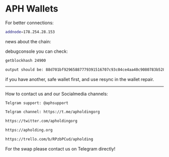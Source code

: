 # APH Wallets

For better connections: 
```bash
addnode=178.254.28.153
```

news about the chain:

debugconsole you can check:
```bash
getblockhash 24900
```

```bash
output should be: 88d701bf92965887779391516707c93c04ce4aa40c9080783b5287510f6cc2ae
```


if you have another, safe wallet first, and use resync in the wallet repair.

------

How to contact us and our Socialmedia channels:



```bash
Telgram support: @aphsupport
```
```bash
Telgram channel: https://t.me/apholdingorg
```
```bash
https://twitter.com/apholdingorg
```
```bash
https://apholding.org
```
```bash
https://trello.com/b/RPzbPCud/apholding
```

For the swap please contact us on Telegram directly! 
